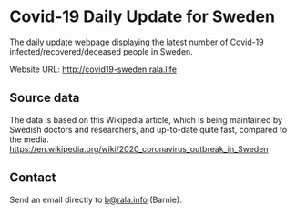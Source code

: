 # Covid-19 Daily Update for Sweden

The daily update webpage displaying the latest number of Covid-19 infected/recovered/deceased people in Sweden.

Website URL: http://covid19-sweden.rala.life

## Source data
The data is based on this Wikipedia article, which is being maintained by Swedish doctors and researchers, and up-to-date quite fast, compared to the media.
https://en.wikipedia.org/wiki/2020_coronavirus_outbreak_in_Sweden

## Contact
Send an email directly to b@rala.info (Barnie).
